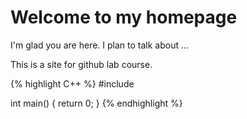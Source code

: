 # Welcome to my homepage

I'm glad you are here. I plan to talk about ...

This is a site for github lab course.


{% highlight C++ %}
#include <iostream>

int main()
{
    return 0;
}
{% endhighlight %}
